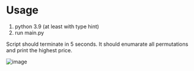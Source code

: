 Usage
====

1. python 3.9 (at least with type hint)
2. run main.py

Script should terminate in 5 seconds.
It should enumarate all permutations and print the highest price.

![image](https://github.com/user-attachments/assets/14a69e01-9c22-4fbf-9ec7-5111815c6a8e)
